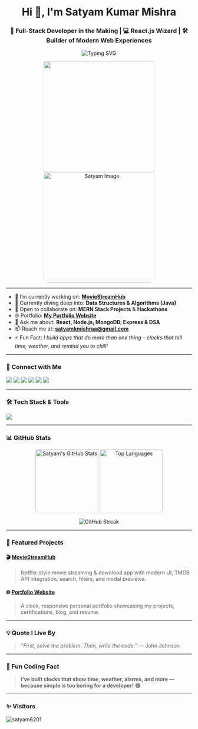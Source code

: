 <h1 align="center">Hi 👋, I'm Satyam Kumar Mishra</h1>
<h3 align="center">🚀 Full-Stack Developer in the Making | 💻 React.js Wizard | 🛠️ Builder of Modern Web Experiences</h3>

<p align="center">
  <img src="https://readme-typing-svg.herokuapp.com?font=Fira+Code&weight=600&size=22&pause=1000&color=1B9AF7&center=true&vCenter=true&width=435&lines=Crafting+Clean+UIs+with+React.js;Solving+Real+Problems+with+Code;MERN+Stack+Developer;DSA+Enthusiast+in+Java;Open+Source+Contributor" alt="Typing SVG" />
</p>

<p align="center">
  <img src="https://user-images.githubusercontent.com/55389276/140866485-8fb1c876-9a8f-4d6a-98dc-08c4981eaf70.gif" width="300"/>
  <img src="![WhatsApp Image 2025-01-28 at 23 49 02_8c243efa](https://github.com/user-attachments/assets/799bbb71-fc62-4909-acc1-03ffeda6313e)
" alt="Satyam Image" width="300" style="border-radius: 10px;" />
</p>

---

- 🔭 I’m currently working on: [**MovieStreamHub**](https://portfolio-website-six-nu-82.vercel.app/)
- 🌱 Currently diving deep into: **Data Structures & Algorithms (Java)**
- 👯 Open to collaborate on: **MERN Stack Projects** & **Hackathons**
- 🌐 Portfolio: [**My Portfolio Website**](https://portfolio-website-six-nu-82.vercel.app/)
- 💬 Ask me about: **React, Node.js, MongoDB, Express & DSA**
- 📫 Reach me at: **satyamkmishraa@gmail.com**
- ⚡ Fun Fact: *I build apps that do more than one thing – clocks that tell time, weather, and remind you to chill!*

---

### 📲 Connect with Me
<p align="left">
  <a href="https://twitter.com/satyamkmishraa" target="_blank"><img src="https://img.shields.io/badge/Twitter-%231DA1F2.svg?&style=for-the-badge&logo=twitter&logoColor=white"/></a>
  <a href="https://linkedin.com/in/satyam-kumar-mishra-9bb980291" target="_blank"><img src="https://img.shields.io/badge/LinkedIn-%230077B5.svg?&style=for-the-badge&logo=linkedin&logoColor=white"/></a>
  <a href="https://www.facebook.com/profile.php?id=100024550755973" target="_blank"><img src="https://img.shields.io/badge/Facebook-%231877F2.svg?&style=for-the-badge&logo=facebook&logoColor=white"/></a>
  <a href="https://leetcode.com/satyammishra62" target="_blank"><img src="https://img.shields.io/badge/LeetCode-%23FFA116.svg?&style=for-the-badge&logo=leetcode&logoColor=white"/></a>
  <a href="https://discord.gg/satyamkumarmishra" target="_blank"><img src="https://img.shields.io/badge/Discord-%237289DA.svg?&style=for-the-badge&logo=discord&logoColor=white"/></a>
  <a href="https://www.instagram.com/satyammishra_467/" target="_blank"><img src="https://img.shields.io/badge/Instagram-%23E4405F.svg?&style=for-the-badge&logo=instagram&logoColor=white"/></a>
</p>

---

### 🛠️ Tech Stack & Tools
<p align="left">
  <img src="https://skillicons.dev/icons?i=html,css,js,react,nodejs,express,mongodb,mysql,java,php,git,bootstrap,tailwind,reactnative,vscode" />
</p>

---

### 📊 GitHub Stats
<p align="center">
  <img src="https://github-readme-stats.vercel.app/api?username=satyam6201&show_icons=true&theme=radical&border_radius=10" alt="Satyam's GitHub Stats" height="170" />
  <img src="https://github-readme-stats.vercel.app/api/top-langs/?username=satyam6201&layout=compact&theme=radical&border_radius=10" alt="Top Languages" height="170" />
</p>
<p align="center">
  <img src="https://github-readme-streak-stats.herokuapp.com/?user=satyam6201&theme=radical&border_radius=10" alt="GitHub Streak" />
</p>

---

### 🌟 Featured Projects

#### 🎬 [MovieStreamHub](https://portfolio-website-six-nu-82.vercel.app/)
> Netflix-style movie streaming & download app with modern UI, TMDB API integration, search, filters, and modal previews.

#### 🌐 [Portfolio Website](https://portfolio-website-six-nu-82.vercel.app/)
> A sleek, responsive personal portfolio showcasing my projects, certifications, blog, and resume.

---

### 💡 Quote I Live By
> *“First, solve the problem. Then, write the code.”* — John Johnson

---

### 🧠 Fun Coding Fact
> **I’ve built clocks that show time, weather, alarms, and more — because simple is too boring for a developer! 😄**

---

### ✨ Visitors  
<p align="left">
  <img src="https://komarev.com/ghpvc/?username=satyam6201&label=Profile%20views&color=0e75b6&style=flat" alt="satyam6201" />
</p>
